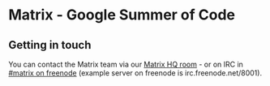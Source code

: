 Matrix - Google Summer of Code
==============================

Getting in touch
----------------

You can contact the Matrix team via our [Matrix HQ room](https://matrix.org/beta/#/room/#matrix:matrix.org) - or on IRC in [#matrix on freenode](irc://irc.freenode.net/matrix) (example server on freenode is irc.freenode.net/8001). 

